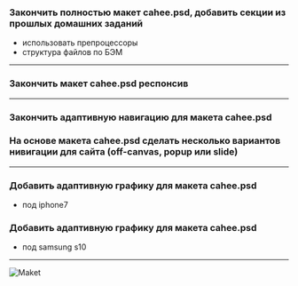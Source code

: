 ### Закончить полностью макет cahee.psd, добавить секции из прошлых домашних заданий
  * использовать препроцессоры
  * структура файлов по БЭМ
---
### Закончить макет cahee.psd респонсив
---
### Закончить адаптивную навигацию для макета cahee.psd
### На основе макета cahee.psd сделать несколько вариантов нивигации для сайта (off-canvas, popup или slide)
---
### Добавить адаптивную графику для макета cahee.psd
  * под iphone7
### Добавить адаптивную графику для макета cahee.psd
  * под samsung s10
---
![Maket](source/Cahhe.png "Cahee")
